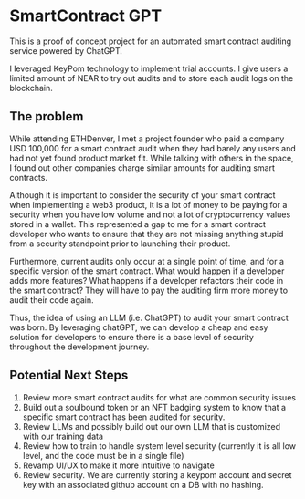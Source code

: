 # SmartContract GPT

This is a proof of concept project for an automated smart contract auditing service powered by ChatGPT.

I leveraged KeyPom technology to implement trial accounts. I give users a limited amount of NEAR to try out audits and to store each audit logs on the blockchain.

## The problem

While attending ETHDenver, I met a project founder who paid a company USD 100,000 for a smart contract audit when they had barely any users and had not yet found product market fit. While talking with others in the space, I found out other companies charge similar amounts for auditing smart contracts.

Although it is important to consider the security of your smart contract when implementing a web3 product, it is a lot of money to be paying for a security when you have low volume and not a lot of cryptocurrency values stored in a wallet. This represented a gap to me for a smart contract developer who wants to ensure that they are not missing anything stupid from a security standpoint prior to launching their product.

Furthermore, current audits only occur at a single point of time, and for a specific version of the smart contract. What would happen if a developer adds more features? What happens if a developer refactors their code in the smart contract? They will have to pay the auditing firm more money to audit their code again.

Thus, the idea of using an LLM (i.e. ChatGPT) to audit your smart contract was born. By leveraging chatGPT, we can develop a cheap and easy solution for developers to ensure there is a base level of security throughout the development journey.

## Potential Next Steps

1. Review more smart contract audits for what are common security issues
2. Build out a soulbound token or an NFT badging system to know that a specific smart contract has been audited for security.
3. Review LLMs and possibly build out our own LLM that is customized with our training data
4. Review how to train to handle system level security (currently it is all low level, and the code must be in a single file)
5. Revamp UI/UX to make it more intuitive to navigate
6. Review security. We are currently storing a keypom account and secret key with an associated github account on a DB with no hashing.
